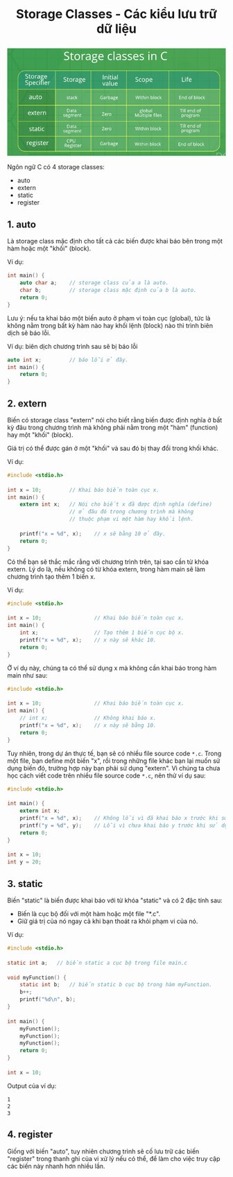 # <p align="center">**Storage Classes - Các kiểu lưu trữ dữ liệu**</p>

![alt text](./images/storage_classes_in_c.png)

Ngôn ngữ C có 4 storage classes:
- auto
- extern
- static
- register

## **1. auto**
Là storage class mặc định cho tất cả các biến được khai báo bên trong một hàm hoặc một "khối" (block). 

Ví dụ:

```C
int main() {
    auto char a;    // storage class của a là auto.
    char b;         // storage class mặc định của b là auto.
    return 0;
}
```

Lưu ý: nếu ta khai báo một biến auto ở phạm vi toàn cục (global), tức là không nằm trong bất kỳ hàm nào hay khối lệnh (block) nào thì trình biên dịch sẽ báo lỗi.

Ví dụ: biên dịch chương trình sau sẽ bị báo lỗi
```C
auto int x;         // báo lỗi ở đây.
int main() {
    return 0;
}
```

## **2. extern**
Biến có storage class "extern" nói cho biết rằng biến được định nghĩa ở bất kỳ đâu trong chương trình mà không phải nằm trong một "hàm" (function) hay một "khối" (block).

Giá trị có thể được gán ở một "khối" và sau đó bị thay đổi trong khối khác.

Ví dụ:
```C
#include <stdio.h>

int x = 10;         // Khai báo biến toàn cục x.
int main() {
    extern int x;   // Nói cho biết x đã được định nghĩa (define) 
                    // ở đâu đó trong chương trình mà không 
                    // thuộc phạm vi một hàm hay khối lệnh.

    printf("x = %d", x);    // x sẽ bằng 10 ở đây.
    return 0;
}
```

Có thể bạn sẽ thắc mắc rằng với chương trình trên, tại sao cần từ khóa extern. Lý do là, nếu không có từ khóa extern, trong hàm main sẽ làm chương trình tạo thêm 1 biến x.

Ví dụ:
```C
#include <stdio.h>

int x = 10;                 // Khai báo biến toàn cục x.
int main() {
    int x;                  // Tạo thêm 1 biến cục bộ x.
    printf("x = %d", x);    // x này sẽ khác 10.
    return 0;
}
```

Ở ví dụ này, chúng ta có thể sử dụng x mà không cần khai báo trong hàm main như sau:
```C
#include <stdio.h>

int x = 10;                 // Khai báo biến toàn cục x.
int main() {
    // int x;               // Không khai báo x.
    printf("x = %d", x);    // x này sẽ bằng 10.
    return 0;
}
```

Tuy nhiên, trong dự án thực tế, bạn sẽ có nhiều file source code `*.c`. Trong một file, bạn define một biến "x", rồi trong những file khác bạn lại muốn sử dụng biến đó, trường hợp này bạn phải sử dụng "extern". Vì chúng ta chưa học cách viết code trên nhiều file source code `*.c`, nên thử ví dụ sau:

```C
#include <stdio.h>

int main() {
    extern int x;
    printf("x = %d", x);    // Không lỗi vì đã khai báo x trước khi sử dụng.
    printf("y = %d", y);    // Lỗi vì chưa khai báo y trước khi sử dụng.
    return 0;
}

int x = 10;
int y = 20;
```

## **3. static**
Biến "static" là biến được khai báo với từ khóa "static" và có 2 đặc tính sau:
- Biến là cục bộ đối với một hàm hoặc một file "*.c".
- Giữ giá trị của nó ngay cả khi bạn thoát ra khỏi phạm vi của nó.

Ví dụ:
```C
#include <stdio.h>

static int a;   // biến static a cục bộ trong file main.c

void myFunction() {
    static int b;   // biến static b cục bộ trong hàm myFunction.
    b++;
    printf("%d\n", b);
}

int main() {
    myFunction();
    myFunction();
    myFunction();
    return 0;
}

int x = 10;
```

Output của ví dụ:
```
1
2
3
```

## **4. register**
Giống với biến "auto", tuy nhiên chương trình sẽ cố lưu trữ các biến "register" trong thanh ghi của vi xử lý nếu có thể, để làm cho việc truy cập các biến này nhanh hơn nhiều lần.